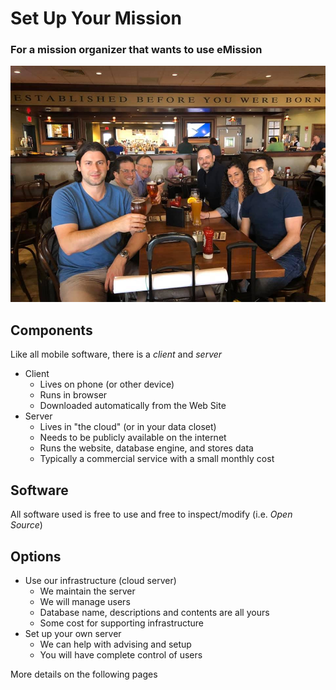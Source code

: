 # Set Up Your Mission

### For a mission organizer that wants to use **eMission**

![](images/41730915_10209895428541524_5091451161223888896_n.jpg)

## Components

Like all mobile software, there is a *client* and *server*

* Client
  * Lives on phone (or other device)
  * Runs in browser
  * Downloaded automatically from the Web Site
* Server
  * Lives in "the cloud" (or in your data closet)
  * Needs to be publicly available on the internet
  * Runs the website, database engine, and stores data
  * Typically a commercial service with a small monthly cost
  
## Software

All software used is free to use and free to inspect/modify (i.e. *Open Source*)

## Options

* Use our infrastructure (cloud server)
  * We maintain the server
  * We will manage users
  * Database name, descriptions and contents are all yours
  * Some cost for supporting infrastructure
* Set up your own server
  * We can help with advising and setup
  * You will have complete control of users
  
More details on the following pages